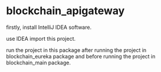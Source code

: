 # blockchain_apigateway
firstly, install IntelliJ IDEA software.

use IDEA import this project.

run the project in this package after running the project in blockchain_eureka package and before running the project in blockchain_main package.
